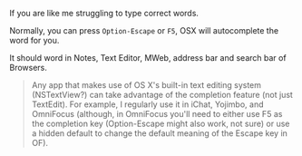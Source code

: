 If you are like me struggling to type correct words.

Normally, you can press `Option-Escape` or `F5`, OSX will autocomplete the word for you. 

It should word in Notes, Text Editor, MWeb, address bar and search bar of Browsers.


> Any app that makes use of OS X's built-in text editing system (NSTextView?) can take advantage of the completion feature (not just TextEdit). For example, I regularly use it in iChat, Yojimbo, and OmniFocus (although, in OmniFocus you'll need to either use F5 as the completion key (Option-Escape might also work, not sure) or use a hidden default to change the default meaning of the Escape key in OF).

